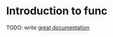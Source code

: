 # Introduction to func

TODO: write [great documentation](http://jacobian.org/writing/what-to-write/)

